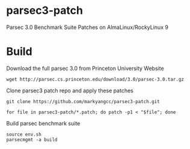 
# parsec3-patch
Parsec 3.0 Benchmark Suite Patches on AlmaLinux/RockyLinux 9

# Build
Download the full parsec 3.0 from Princeton University Website
```shell
wget http://parsec.cs.princeton.edu/download/3.0/parsec-3.0.tar.gz
```

Clone parsec3 patch repo and apply these patches
```shell
git clone https://github.com/markyangcc/parsec3-patch.git

for file in parsec3-patch/*.patch; do patch -p1 < "$file"; done
```

Build parsec benchmark suite
```shell
source env.sh
parsecmgmt -a build
```


